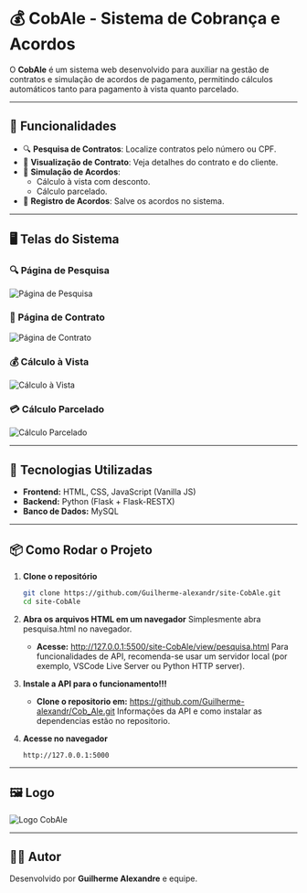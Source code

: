 
# 💰 CobAle - Sistema de Cobrança e Acordos

O **CobAle** é um sistema web desenvolvido para auxiliar na gestão de contratos e simulação de acordos de pagamento, permitindo cálculos automáticos tanto para pagamento à vista quanto parcelado.

---

## 📌 Funcionalidades

- 🔍 **Pesquisa de Contratos**: Localize contratos pelo número ou CPF.
- 📄 **Visualização de Contrato**: Veja detalhes do contrato e do cliente.
- 🧮 **Simulação de Acordos**:
  - Cálculo à vista com desconto.
  - Cálculo parcelado.
- 💾 **Registro de Acordos**: Salve os acordos no sistema.

---

## 🖥️ Telas do Sistema

### 🔍 Página de Pesquisa
![Página de Pesquisa](pagina%20de%20pesquisa_mini.png)

### 📄 Página de Contrato
![Página de Contrato](pagina%20de%20contrato_mini.png)

### 💰 Cálculo à Vista
![Cálculo à Vista](calculo%20ex.%20avista_mini.png)

### 💳 Cálculo Parcelado
![Cálculo Parcelado](calculo%20ex.%20parcelado_mini.png)

---

## 🚀 Tecnologias Utilizadas

- **Frontend:** HTML, CSS, JavaScript (Vanilla JS)
- **Backend:** Python (Flask + Flask-RESTX)
- **Banco de Dados:** MySQL

---

## 📦 Como Rodar o Projeto

1. **Clone o repositório**
   ```bash
   git clone https://github.com/Guilherme-alexandr/site-CobAle.git
   cd site-CobAle
   ```

2. **Abra os arquivos HTML em um navegador**
   Simplesmente abra pesquisa.html no navegador.
   - **Acesse:** http://127.0.0.1:5500/site-CobAle/view/pesquisa.html 
   Para funcionalidades de API, recomenda-se usar um servidor local (por exemplo, VSCode Live Server ou Python HTTP server).

3. **Instale a API para o funcionamento!!!**
   - **Clone o repositorio em:** https://github.com/Guilherme-alexandr/Cob_Ale.git
   Informações da API e como instalar as dependencias estão no repositorio.

4. **Acesse no navegador**
   ```
   http://127.0.0.1:5000
   ```

---

## 🖼️ Logo
![Logo CobAle](logo%20CobAle_mini.png)

---

## 👨‍💻 Autor
Desenvolvido por **Guilherme Alexandre** e equipe.

